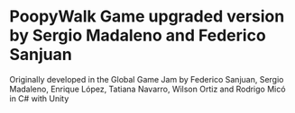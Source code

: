# PoopyWalk Game upgraded version by Sergio Madaleno and Federico Sanjuan

Originally developed in the Global Game Jam by Federico Sanjuan, Sergio Madaleno, Enrique López, Tatiana Navarro, Wilson Ortiz and Rodrigo Micó in C# with Unity
